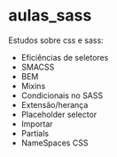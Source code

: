 # aulas_sass
Estudos sobre css e sass:

- Eficiências de seletores
- SMACSS
- BEM
- Mixins
- Condicionais no SASS
- Extensão/herança
- Placeholder selector
- Importar
- Partials
- NameSpaces CSS
